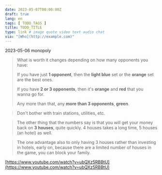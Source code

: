 ```yaml
---
date: 2023-05-07T00:00:00Z
draft: true
lang: en
tags: [ TODO_TAGS ]
title: TODO_TITLE
type: link # image quote video text audio chat
via: "[Who](http://example.com)"
---
```



2023-05-06 monopoly


> What is worth it changes depending on how many opponents you have:
>
> If you have just **1 opponent**, then the **light blue** set or the **orange** set are the best ones.
>
> If you have **2 or 3 opponents**, then it's **orange** and **red** that you wanna go for.
>
> Any more than that, any **more than 3 opponents**, **green**.

> Don't bother with train stations, utilities, etc.

> The other thing that the numbers say is that you will get your money back on **3 houses**, quite quickly. 4 houses takes a long time, 5 houses (an hotel) as well.

> The one advantage also to only having 3 houses rather than investing in hotels, early on, because there are a limited number of houses in the game, you can block your family.

[https://www.youtube.com/watch?v=ubQXz5RBBtU](https://www.youtube.com/watch?v=ubQXz5RBBtU)

